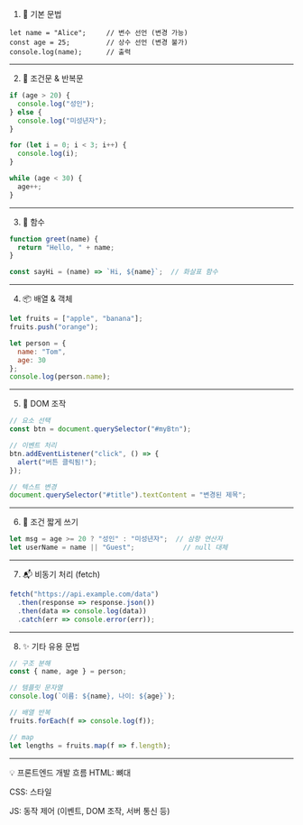 1. 🚀 기본 문법
```javasript
let name = "Alice";     // 변수 선언 (변경 가능)
const age = 25;         // 상수 선언 (변경 불가)
console.log(name);      // 출력
```
---
2. 🔁 조건문 & 반복문
```javascript
if (age > 20) {
  console.log("성인");
} else {
  console.log("미성년자");
}

for (let i = 0; i < 3; i++) {
  console.log(i);
}

while (age < 30) {
  age++;
}
```
---
3. 🧠 함수
```javascript
function greet(name) {
  return "Hello, " + name;
}

const sayHi = (name) => `Hi, ${name}`;  // 화살표 함수
```
---
4. 📦 배열 & 객체
```javascript
let fruits = ["apple", "banana"];
fruits.push("orange");

let person = {
  name: "Tom",
  age: 30
};
console.log(person.name);
```
---
5. 📄 DOM 조작
```javascript
// 요소 선택
const btn = document.querySelector("#myBtn");

// 이벤트 처리
btn.addEventListener("click", () => {
  alert("버튼 클릭됨!");
});

// 텍스트 변경
document.querySelector("#title").textContent = "변경된 제목";
```
---
6. 🧪 조건 짧게 쓰기
```javascript
let msg = age >= 20 ? "성인" : "미성년자";  // 삼항 연산자
let userName = name || "Guest";            // null 대체
```
---
7. 📬 비동기 처리 (fetch)
```javascript
fetch("https://api.example.com/data")
  .then(response => response.json())
  .then(data => console.log(data))
  .catch(err => console.error(err));
```
---
8. ✨ 기타 유용 문법
```javascript
// 구조 분해
const { name, age } = person;

// 템플릿 문자열
console.log(`이름: ${name}, 나이: ${age}`);

// 배열 반복
fruits.forEach(f => console.log(f));

// map
let lengths = fruits.map(f => f.length);
```
---
💡 프론트엔드 개발 흐름
HTML: 뼈대

CSS: 스타일

JS: 동작 제어 (이벤트, DOM 조작, 서버 통신 등)

